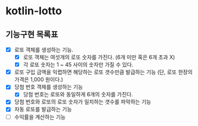 # kotlin-lotto

## 기능구현 목록표 

- [x] 로또 객체를 생성하는 기능.
  - [x] 로또 객체는 여섯개의 로또 숫자를 가진다. (6개 미만 혹은 6개 초과 X)
  - [x] 각 로또 숫자는 1 ~ 45 사이의 숫자만 가질 수 있다. 
- [x] 로또 구입 금액을 익렵하면 해당하는 로또 갯수만큼 발급하는 기능 (단, 로또 한장의 가격은 1,000 원이다.)
- [x] 당첨 번호 객체를 생성하는 기능
  - [x] 당첨 번호는 로또와 동일하게 6개의 숫자를 가진다.
- [x] 당첨 번호와 로또의 로또 숫자가 일치하는 갯수를 파악하는 기능 
- [x] 자동 로또를 발급하는 기능 
- [ ] 수익률을 계산하는 기능 
